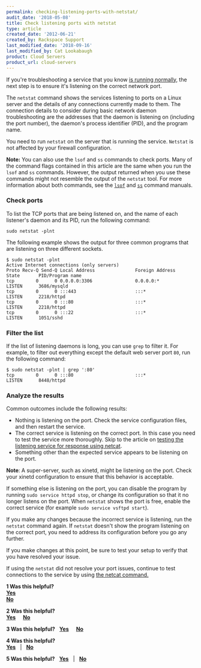 ```yaml
---
permalink: checking-listening-ports-with-netstat/
audit_date: '2018-05-08'
title: Check listening ports with netstat
type: article
created_date: '2012-06-21'
created_by: Rackspace Support
last_modified_date: '2018-09-16'
last_modified_by: Cat Lookabaugh
product: Cloud Servers
product_url: cloud-servers
---
```


If you're troubleshooting a service that you know [is running normally](/how-to/checking-system-load-on-linux),
the next step is to ensure it's listening on the correct network port.

The `netstat` command shows the services listening to ports on a Linux
server and the details of any connections currently made to them.
The connection details to consider during basic network daemon
troubleshooting are the addresses that the daemon is listening on (including
the port number), the daemon's process identifier (PID), and the program
name.

You need to run `netstat` on the server that is running the service.
`Netstat` is not affected by your firewall configuration.

**Note:** You can also use the `lsof` and `ss` commands to check ports. Many of the command flags contained in this article are the same when you run the `lsof` and `ss` commands. However, the output returned when you use these commands might not resemble the output of the `netstat` tool. For more information about both commands, see the [`lsof`](http://linux.die.net/man/8/lsof) and [`ss`](http://linux.die.net/man/8/ss) command manuals.

### Check ports

To list the TCP ports that are being listened on, and the name of
each listener's daemon and its PID, run the following command:

    sudo netstat -plnt

The following example shows the output for three common programs
that are listening on three different sockets.

    $ sudo netstat -plnt
    Active Internet connections (only servers)
    Proto Recv-Q Send-Q Local Address               Foreign Address             State       PID/Program name
    tcp        0      0 0.0.0.0:3306                0.0.0.0:*                   LISTEN      3686/mysqld
    tcp        0      0 :::443                      :::*                        LISTEN      2218/httpd
    tcp        0      0 :::80                       :::*                        LISTEN      2218/httpd
    tcp        0      0 :::22                       :::*                        LISTEN      1051/sshd

### Filter the list

If the list of listening daemons is long, you can use `grep` to filter it.
For example, to filter out everything except the default web server port `80`, run the following command:

    $ sudo netstat -plnt | grep ':80'
    tcp        0      0 :::80                       :::*                        LISTEN      8448/httpd

### Analyze the results

Common outcomes include the following results:

-   Nothing is listening on the port. Check the service configuration
    files, and then restart the service.
-   The correct service is listening on the correct port. In this case
    you need to test the service more thoroughly. Skip to the article on
    [testing the listening service for response using
    netcat](/how-to/testing-network-services-with-netcat).
-   Something other than the expected service appears to be listening on
    the port.

**Note**: A super-server, such as xinetd,
might be listening on the port. Check your xinetd configuration to ensure that this behavior is acceptable.

If something else is listening on the port, you can disable the program by running `sudo service httpd stop`, or change its configuration so that it no
longer listens on the port. When `netstat` shows the port is free, enable the correct service (for example `sudo service vsftpd start`).

If you make any changes because the incorrect service is listening, run the `netstat` command again. If `netstat` doesn't show the program listening on the correct port, you need to address its configuration before you go any further.

If you make changes at this point, be sure to test your setup to verify that you
have resolved your issue.

If using the `netstat` did not resolve your port issues, continue to test connections to the service by using [the netcat command.](/how-to/testing-network-services-with-netcat)

**1 Was this helpful?** <br/>
[**Yes**](https://rackspaceinc.co1.qualtrics.com/jfe/form/SV_9ppN6Ts7BYDZLKd)<br/>
[**No**](https://rackspaceinc.co1.qualtrics.com/jfe/preview/SV_5uP0tJVpGUw1iLj?)

**2 Was this helpful?** <br/>
[**Yes**](https://rackspaceinc.co1.qualtrics.com/jfe/form/SV_9ppN6Ts7BYDZLKd) &nbsp;&nbsp;&nbsp; [**No**](https://rackspaceinc.co1.qualtrics.com/jfe/preview/SV_5uP0tJVpGUw1iLj?)

**3 Was this helpful?** &nbsp;
[**Yes**](https://rackspaceinc.co1.qualtrics.com/jfe/form/SV_9ppN6Ts7BYDZLKd) &nbsp;&nbsp;&nbsp; [**No**](https://rackspaceinc.co1.qualtrics.com/jfe/preview/SV_5uP0tJVpGUw1iLj?)

**4 Was this helpful?** <br/>
[**Yes**](https://rackspaceinc.co1.qualtrics.com/jfe/form/SV_9ppN6Ts7BYDZLKd) &nbsp; | &nbsp; [**No**](https://rackspaceinc.co1.qualtrics.com/jfe/preview/SV_5uP0tJVpGUw1iLj?)

**5 Was this helpful?** &nbsp;
[**Yes**](https://rackspaceinc.co1.qualtrics.com/jfe/form/SV_9ppN6Ts7BYDZLKd) &nbsp; | &nbsp; [**No**](https://rackspaceinc.co1.qualtrics.com/jfe/preview/SV_5uP0tJVpGUw1iLj?)
